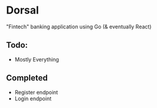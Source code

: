 # Dorsal

"Fintech" banking application using Go (& eventually React)

## Todo:
- Mostly Everything

## Completed
- Register endpoint
- Login endpoint